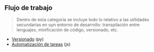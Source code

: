 ## Flujo de trabajo
> Dentro de esta categoría se incluye todo lo relativo a las utilidades secundarias en uyn entorno de desarrollo: transpilación entre lenguajes, minificación de código, versionado, etc.

- [Versionado](https://github.com/mondeja/fullstack/tree/master/backend/src/037-flujo_de_trabajo/versionado) (py)
- [Automatización de tareas](https://github.com/mondeja/fullstack/tree/master/backend/src/037-flujo_de_trabajo/gulp) (js)